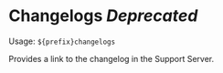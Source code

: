 # Changelogs *Deprecated*

Usage: `${prefix}changelogs`


Provides a link to the changelog in the Support Server.
